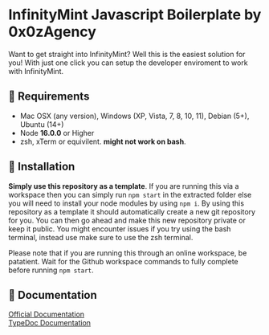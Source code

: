 # InfinityMint Javascript Boilerplate by 0x0zAgency

Want to get straight into InfinityMint? Well this is the easiest solution for you! With just one click you can setup the developer enviroment to work with InfinityMint.

## 🗿 Requirements

- Mac OSX (any version), Windows (XP, Vista, 7, 8, 10, 11), Debian (5+), Ubuntu (14+)
- Node **16.0.0** or Higher
- zsh, xTerm or equivilent. **might not work on bash**.

## 🗿 Installation

**Simply use this repository as a template**. If you are running this via a workspace then you can simply run `npm start` in the extracted folder else you will need to install your node modules by using `npm i`. By using this repository as a template it should automatically create a new git repository for you. You can then go ahead and make this new repository private or keep it public. You might encounter issues if you try using the bash terminal, instead use make sure to use the zsh terminal.

Please note that if you are running this through an online workspace, be patatient. Wait for the Github workspace commands to fully complete before running `npm start`.

## 🗿 Documentation

[Official Documentation](https://docs.infinitymint.app)</br>
[TypeDoc Documentation](https://typedoc.org/)
